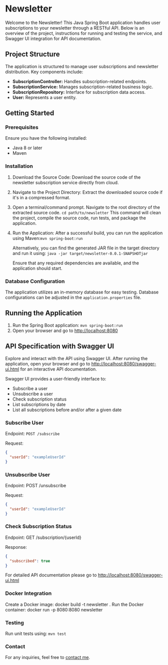 # Newsletter

Welcome to the Newsletter! This Java Spring Boot application handles user subscriptions to your newsletter through a RESTful API. Below is an overview of the project, instructions for running and testing the service, and Swagger UI integration for API documentation.

## Project Structure

The application is structured to manage user subscriptions and newsletter distribution. Key components include:

- **SubscriptionController:** Handles subscription-related endpoints.
- **SubscriptionService:** Manages subscription-related business logic.
- **SubscriptionRepository:** Interface for subscription data access.
- **User:** Represents a user entity.

## Getting Started

### Prerequisites

Ensure you have the following installed:

- Java 8 or later
- Maven

### Installation

1. Download the Source Code: Download the source code of the newsletter subscription service directly from cloud.

2. Navigate to the Project Directory: Extract the downloaded source code if it's in a compressed format.

3. Open a terminal/command prompt. Navigate to the root directory of the extracted source code.
`cd path/to/newsletter`
This command will clean the project, compile the source code, run tests, and package the application.

4. Run the Application: After a successful build, you can run the application using Maven:`mvn spring-boot:run`

    Alternatively, you can find the generated JAR file in the target directory and run it using:
`java -jar target/newsletter-0.0.1-SNAPSHOTjar`

    Ensure that any required dependencies are available, and the application should start.

### Database Configuration

The application utilizes an in-memory database for easy testing. Database configurations can be adjusted in the `application.properties` file.

## Running the Application

1. Run the Spring Boot application: `mvn spring-boot:run`
2. Open your browser and go to [http://localhost:8080](http://localhost:8080)

## API Specification with Swagger UI

Explore and interact with the API using Swagger UI. After running the application, open your browser and go to [http://localhost:8080/swagger-ui.html](http://localhost:8080/swagger-ui.html) for an interactive API documentation.

Swagger UI provides a user-friendly interface to:

- Subscribe a user
- Unsubscribe a user
- Check subscription status
- List subscriptions by date
- List all subscriptions before and/or after a given date

### Subscribe User

Endpoint: `POST /subscribe`

Request:
```json
{
  "userId": "exampleUserId"
}
```

### Unsubscribe User
Endpoint: POST /unsubscribe

Request:
```json
{
  "userId": "exampleUserId"
}
```

### Check Subscription Status
Endpoint: GET /subscription/{userId}

Response:
```json
{
  "subscribed": true
}
```

For detailed API documentation please go to [http://localhost:8080/swagger-ui.html](http://localhost:8080/swagger-ui.html)

### Docker Integration
Create a Docker image: docker build -t newsletter .
Run the Docker container: docker run -p 8080:8080 newsletter

### Testing
Run unit tests using: `mvn test`

### Contact
For any inquiries, feel free to [contact me](mailto:ekincan@casim.net).

